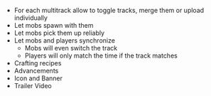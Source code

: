 * For each multitrack allow to toggle tracks, merge them or upload individually
* Let mobs spawn with them
* Let mobs pick them up reliably
* Let mobs and players synchronize
    * Mobs will even switch the track
    * Players will only match the time if the track matches
* Crafting recipes
* Advancements
* Icon and Banner
* Trailer Video